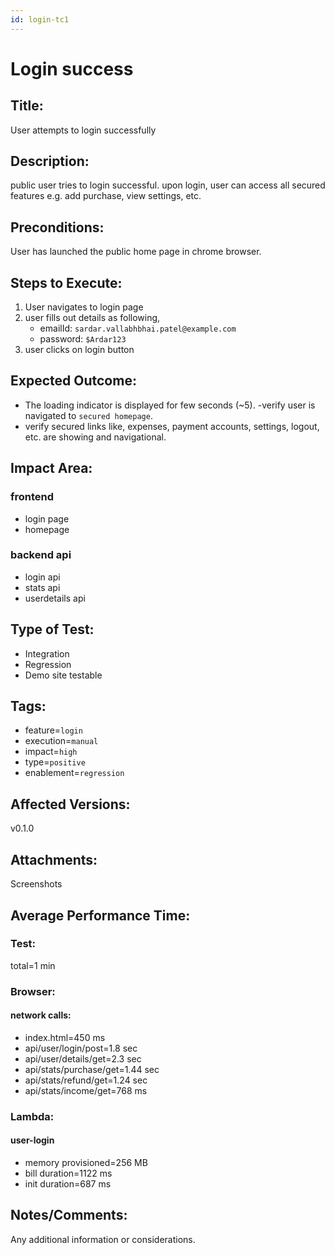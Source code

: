 ```yaml
---
id: login-tc1
---
```


# Login success

## Title:

User attempts to login successfully

## Description:

public user tries to login successful. upon login, user can access all secured features e.g. add purchase, view settings, etc.

## Preconditions:

User has launched the public home page in chrome browser.

## Steps to Execute:

1. User navigates to login page
2. user fills out details as following,
   - emailId: `sardar.vallabhbhai.patel@example.com`
   - password: `$Ardar123`
3. user clicks on login button

## Expected Outcome:

- The loading indicator is displayed for few seconds (~5).
  -verify user is navigated to `secured homepage`.
- verify secured links like, expenses, payment accounts, settings, logout, etc. are showing and navigational.

## Impact Area:

### frontend

- login page
- homepage

### backend api

- login api
- stats api
- userdetails api

## Type of Test:

- Integration
- Regression
- Demo site testable

## Tags:

- feature=`login`
- execution=`manual`
- impact=`high`
- type=`positive`
- enablement=`regression`

## Affected Versions:

v0.1.0

## Attachments:

Screenshots

## Average Performance Time:

### Test:

total=1 min

### Browser:

#### network calls:

- index.html=450 ms
- api/user/login/post=1.8 sec
- api/user/details/get=2.3 sec
- api/stats/purchase/get=1.44 sec
- api/stats/refund/get=1.24 sec
- api/stats/income/get=768 ms

### Lambda:

#### user-login

- memory provisioned=256 MB
- bill duration=1122 ms
- init duration=687 ms

## Notes/Comments:

Any additional information or considerations.
